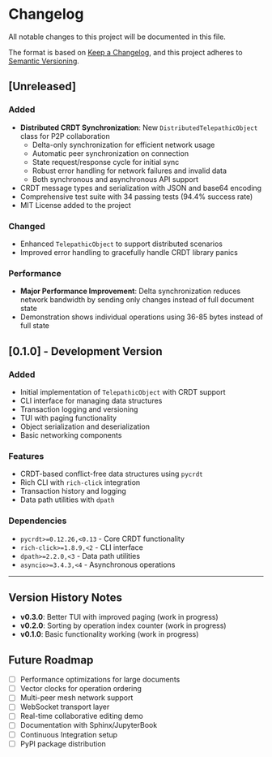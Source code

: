 # Changelog

All notable changes to this project will be documented in this file.

The format is based on [Keep a Changelog](https://keepachangelog.com/en/1.0.0/),
and this project adheres to [Semantic Versioning](https://semver.org/spec/v2.0.0.html).

## [Unreleased]

### Added
- **Distributed CRDT Synchronization**: New `DistributedTelepathicObject` class for P2P collaboration
  - Delta-only synchronization for efficient network usage
  - Automatic peer synchronization on connection
  - State request/response cycle for initial sync
  - Robust error handling for network failures and invalid data
  - Both synchronous and asynchronous API support
- CRDT message types and serialization with JSON and base64 encoding
- Comprehensive test suite with 34 passing tests (94.4% success rate)
- MIT License added to the project

### Changed
- Enhanced `TelepathicObject` to support distributed scenarios
- Improved error handling to gracefully handle CRDT library panics

### Performance
- **Major Performance Improvement**: Delta synchronization reduces network bandwidth by sending only changes instead of full document state
- Demonstration shows individual operations using 36-85 bytes instead of full state

## [0.1.0] - Development Version

### Added
- Initial implementation of `TelepathicObject` with CRDT support
- CLI interface for managing data structures
- Transaction logging and versioning
- TUI with paging functionality
- Object serialization and deserialization
- Basic networking components

### Features
- CRDT-based conflict-free data structures using `pycrdt`
- Rich CLI with `rich-click` integration  
- Transaction history and logging
- Data path utilities with `dpath`

### Dependencies
- `pycrdt>=0.12.26,<0.13` - Core CRDT functionality
- `rich-click>=1.8.9,<2` - CLI interface
- `dpath>=2.2.0,<3` - Data path utilities
- `asyncio>=3.4.3,<4` - Asynchronous operations

---

## Version History Notes

- **v0.3.0**: Better TUI with improved paging (work in progress)
- **v0.2.0**: Sorting by operation index counter (work in progress) 
- **v0.1.0**: Basic functionality working (work in progress)

## Future Roadmap

- [ ] Performance optimizations for large documents
- [ ] Vector clocks for operation ordering
- [ ] Multi-peer mesh network support
- [ ] WebSocket transport layer
- [ ] Real-time collaborative editing demo
- [ ] Documentation with Sphinx/JupyterBook
- [ ] Continuous Integration setup
- [ ] PyPI package distribution